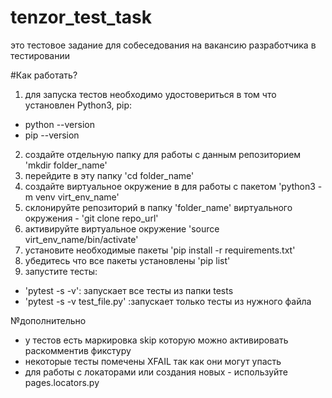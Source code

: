 # tenzor_test_task
это тестовое задание для собеседования на вакансию разработчика в тестировании

#Как работать?

1. для запуска тестов необходимо удостовериться в том что установлен Python3, pip:
  - python --version
  - pip --version

2. создайте отдельную папку для работы с данным репозиторием 'mkdir folder_name'
3. перейдите в эту папку 'cd folder_name'
4. создайте виртуальное окружение в для работы с пакетом 'python3 -m venv virt_env_name'
5. склонируйте репозиторий в папку 'folder_name' виртуального окружения - 'git clone repo_url'
6. активируйте виртуальное окружение 'source virt_env_name/bin/activate'
7. установите необходимые пакеты 'pip install -r requirements.txt'
8. убедитесь что все пакеты установлены 'pip list'
9. запустите тесты:
  - 'pytest -s -v': запускает все тесты из папки tests
  - 'pytest -s -v test_file.py' :запускает только тесты из нужного файла

№дополнительно
- у тестов есть маркировка skip которую можно активировать раскомментив фикстуру
- некоторые тесты помечены XFAIL так как они могут упасть
- для работы с локаторами или создания новых - используйте pages.locators.py

